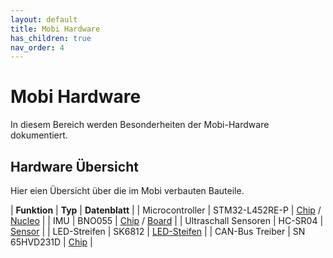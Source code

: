 ```yaml
---
layout: default
title: Mobi Hardware
has_children: true
nav_order: 4
---
```


# Mobi Hardware

In diesem Bereich werden Besonderheiten der Mobi-Hardware dokumentiert.

## Hardware Übersicht

Hier eien Übersicht über die im Mobi verbauten Bauteile.

| **Funktion** | **Typ** | **Datenblatt** |
| Microcontroller | STM32-L452RE-P | [Chip](https://www.st.com/resource/en/datasheet/stm32l452re.pdf) / [Nucleo](https://www.st.com/resource/en/data_brief/nucleo-l452re-p.pdf) |
| IMU | BNO055 | [Chip](https://cdn-shop.adafruit.com/datasheets/BST_BNO055_DS000_12.pdf) / [Board](https://www.adafruit.com/product/2472#technical-details) |
| Ultraschall Sensoren | HC-SR04 | [Sensor](https://cdn.shopify.com/s/files/1/1509/1638/files/HC-SR04_Ultraschallmodule_Datenblatt.pdf?8650529508855745030) |
| LED-Streifen | SK6812 | [LED-Steifen](https://www.btf-lighting.com/collections/sk6812-rgbw/products/1-sk6812-rgbw-4-in-1-pixels-individual-addressable-led-strip-dc5v) |
| CAN-Bus Treiber | SN 65HVD231D | [Chip](https://www.ti.com/lit/ds/symlink/sn65hvd231.pdf?ts=1718973972179&ref_url=https%253A%252F%252Fwww.ti.com%252Fproduct%252FSN65HVD231%253Fbm-verify%253DAAQAAAAJ_____4on0dH0K-bFVWzKC6AJ0iR3kNPeJMyst7g9PUOWHD6-5CRYVSN2OGucpsUZZVy0xW7Ce37NfD1kM4UEXAdc58uZzKoXMttlAkaf1UK6p9lVOy2huKIGCwDTAq6bcbGh1-ehhaUueCutnBnP2djJ3oLFlNQmaKUUw64r0b806sYL_VR7MqMhf7pvOp-Ykp23nXfakAkVotVND1zqES27Sh4Z6ZayGTR8tXWHPRfzefTcPKnm9fdsxO3OH82pofRgqKYZlRmplbZeGTLj0VxbH58DC5RLzYOaXQufDVKYf0xsoDDaFjU) |

